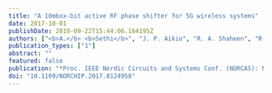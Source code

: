 ```yaml
---
title: "A 10mbox-bit active RF phase shifter for 5G wireless systems"
date: 2017-10-01
publishDate: 2019-09-22T15:44:06.164195Z
authors: ["<b>A.</b> <b>Sethi</b>", "J. P. Aikio", "R. A. Shaheen", "R. Akbar", "T. Rahkonen", "A. Pärssinen"]
publication_types: ["1"]
abstract: ""
featured: false
publication: "*Proc. IEEE Nordic Circuits and Systems Conf. (NORCAS): NORCHIP and Int. Symp. of System-on-Chip (SoC)*"
doi: "10.1109/NORCHIP.2017.8124958"
---
```


